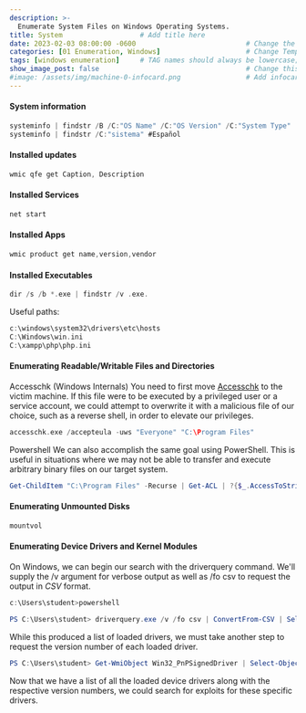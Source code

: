 ```yaml
---
description: >-
  Enumerate System Files on Windows Operating Systems.
title: System                   # Add title here
date: 2023-02-03 08:00:00 -0600                           # Change the date to match completion date
categories: [01 Enumeration, Windows]                     # Change Templates to Writeup
tags: [windows enumeration]     # TAG names should always be lowercase; replace template with writeup, and add relevant tags
show_image_post: false                                    # Change this to true
#image: /assets/img/machine-0-infocard.png                # Add infocard image here for post preview image
---
```

#### System information
```c
systeminfo | findstr /B /C:"OS Name" /C:"OS Version" /C:"System Type" 
systeminfo | findstr /C:"sistema" #Español
```
#### Installed updates
```c
wmic qfe get Caption, Description
```
#### Installed Services
```c
net start
```
#### Installed Apps
```c
wmic product get name,version,vendor
```
#### Installed Executables
```c
dir /s /b *.exe | findstr /v .exe.
```
Useful paths:
```c
c:\windows\system32\drivers\etc\hosts
C:\Windows\win.ini
C:\xampp\php\php.ini
```
#### Enumerating Readable/Writable Files and Directories
Accesschk (Windows Internals)
You need to first move [Accesschk](https://learn.microsoft.com/en-us/sysinternals/downloads/accesschk) to the victim machine.
If this file were to be executed by a privileged user or a service account, we could attempt to overwrite it with a malicious file of our choice, such as a reverse shell, in order to elevate our privileges.
```c
accesschk.exe /accepteula -uws "Everyone" "C:\Program Files"
```
Powershell
We can also accomplish the same goal using PowerShell. This is useful in situations where we may not be able to transfer and execute arbitrary binary files on our target system.
```powershell
Get-ChildItem "C:\Program Files" -Recurse | Get-ACL | ?{$_.AccessToString -match "Everyone\sAllow\s\sModify"}
```

#### Enumerating Unmounted Disks
```c
mountvol
```

#### Enumerating Device Drivers and Kernel Modules
On Windows, we can begin our search with the driverquery command. We'll supply the /v argument for verbose output as well as /fo csv to request the output in _CSV_ format.
```powershell
c:\Users\student>powershell

PS C:\Users\student> driverquery.exe /v /fo csv | ConvertFrom-CSV | Select-Object ‘Display Name’, ‘Start Mode’, Path
```
While this produced a list of loaded drivers, we must take another step to request the version number of each loaded driver.
```powershell
PS C:\Users\student> Get-WmiObject Win32_PnPSignedDriver | Select-Object DeviceName, DriverVersion, Manufacturer | Where-Object {$_.DeviceName -like "*VMware*"}
```
Now that we have a list of all the loaded device drivers along with the respective version numbers, we could search for exploits for these specific drivers.
